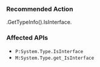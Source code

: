### Recommended Action
.GetTypeInfo().IsInterface.

### Affected APIs
* `P:System.Type.IsInterface`
* `M:System.Type.get_IsInterface`
